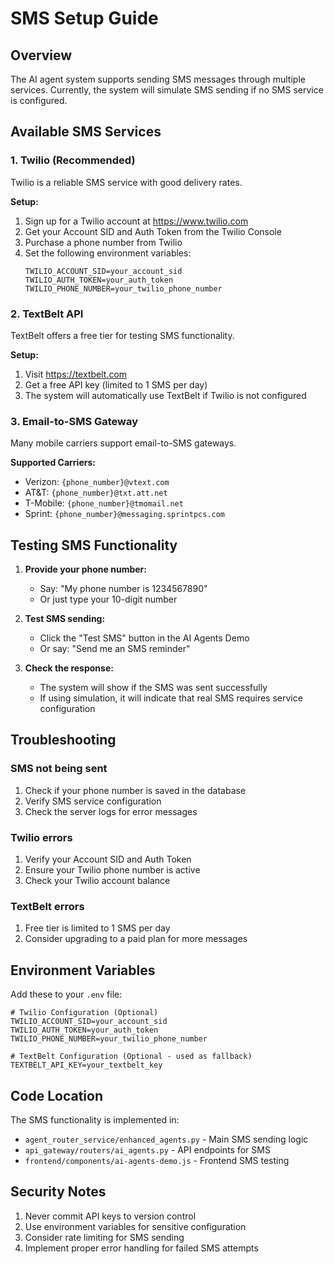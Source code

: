 # SMS Setup Guide

## Overview
The AI agent system supports sending SMS messages through multiple services. Currently, the system will simulate SMS sending if no SMS service is configured.

## Available SMS Services

### 1. Twilio (Recommended)
Twilio is a reliable SMS service with good delivery rates.

**Setup:**
1. Sign up for a Twilio account at https://www.twilio.com
2. Get your Account SID and Auth Token from the Twilio Console
3. Purchase a phone number from Twilio
4. Set the following environment variables:
   ```
   TWILIO_ACCOUNT_SID=your_account_sid
   TWILIO_AUTH_TOKEN=your_auth_token
   TWILIO_PHONE_NUMBER=your_twilio_phone_number
   ```

### 2. TextBelt API
TextBelt offers a free tier for testing SMS functionality.

**Setup:**
1. Visit https://textbelt.com
2. Get a free API key (limited to 1 SMS per day)
3. The system will automatically use TextBelt if Twilio is not configured

### 3. Email-to-SMS Gateway
Many mobile carriers support email-to-SMS gateways.

**Supported Carriers:**
- Verizon: `{phone_number}@vtext.com`
- AT&T: `{phone_number}@txt.att.net`
- T-Mobile: `{phone_number}@tmomail.net`
- Sprint: `{phone_number}@messaging.sprintpcs.com`

## Testing SMS Functionality

1. **Provide your phone number:**
   - Say: "My phone number is 1234567890"
   - Or just type your 10-digit number

2. **Test SMS sending:**
   - Click the "Test SMS" button in the AI Agents Demo
   - Or say: "Send me an SMS reminder"

3. **Check the response:**
   - The system will show if the SMS was sent successfully
   - If using simulation, it will indicate that real SMS requires service configuration

## Troubleshooting

### SMS not being sent
1. Check if your phone number is saved in the database
2. Verify SMS service configuration
3. Check the server logs for error messages

### Twilio errors
1. Verify your Account SID and Auth Token
2. Ensure your Twilio phone number is active
3. Check your Twilio account balance

### TextBelt errors
1. Free tier is limited to 1 SMS per day
2. Consider upgrading to a paid plan for more messages

## Environment Variables

Add these to your `.env` file:

```env
# Twilio Configuration (Optional)
TWILIO_ACCOUNT_SID=your_account_sid
TWILIO_AUTH_TOKEN=your_auth_token
TWILIO_PHONE_NUMBER=your_twilio_phone_number

# TextBelt Configuration (Optional - used as fallback)
TEXTBELT_API_KEY=your_textbelt_key
```

## Code Location

The SMS functionality is implemented in:
- `agent_router_service/enhanced_agents.py` - Main SMS sending logic
- `api_gateway/routers/ai_agents.py` - API endpoints for SMS
- `frontend/components/ai-agents-demo.js` - Frontend SMS testing

## Security Notes

1. Never commit API keys to version control
2. Use environment variables for sensitive configuration
3. Consider rate limiting for SMS sending
4. Implement proper error handling for failed SMS attempts
